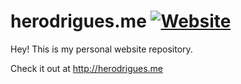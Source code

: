 # herodrigues.me [![Website](https://img.shields.io/website-up-down-green-red/https/shields.io.svg?label=herodrigues.me&style=for-the-badge)](https://herodrigues.me/)

Hey! This is my personal website repository. 

Check it out at http://herodrigues.me
